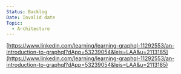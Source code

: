 ```yaml
---
Status: Backlog
Date: Invalid date
Topic:
  - Architecture
---
```

[https://www.linkedin.com/learning/learning-graphql-11292553/an-introduction-to-graphql?dApp=53239054&leis=LAA&u=2113185](https://www.linkedin.com/learning/learning-graphql-11292553/an-introduction-to-graphql?dApp=53239054&leis=LAA&u=2113185)